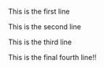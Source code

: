 This is the first line

This is the second line

This is the third line

This is the final fourth line!!
